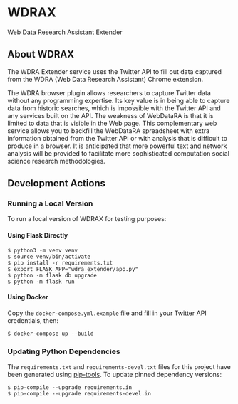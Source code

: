 # WDRAX
Web Data Research Assistant Extender


## About WDRAX

The WDRA Extender service uses the Twitter API to fill out data captured from the WDRA (Web Data Research Assistant) Chrome extension.

The WDRA browser plugin allows researchers to capture Twitter data without any programming expertise.
Its key value is in being able to capture data from historic searches, which is impossible with the Twitter API and any services built on the API.
The weakness of WebDataRA is that it is limited to data that is visible in the Web page.
This complementary web service allows you to backfill the WebDataRA spreadsheet with extra information obtained from the Twitter API or with analysis that is difficult to produce in a browser.
It is anticipated that more powerful text and network analysis will be provided to facilitate more sophisticated computation social science research methodologies.


## Development Actions

### Running a Local Version

To run a local version of WDRAX for testing purposes:


#### Using Flask Directly

```
$ python3 -m venv venv
$ source venv/bin/activate
$ pip install -r requirements.txt
$ export FLASK_APP="wdra_extender/app.py"
$ python -m flask db upgrade
$ python -m flask run
```

#### Using Docker

Copy the `docker-compose.yml.example` file and fill in your Twitter API credentials, then:

```
$ docker-compose up --build
```


### Updating Python Dependencies

The `requirements.txt` and `requirements-devel.txt` files for this project have been generated using [pip-tools](https://github.com/jazzband/pip-tools).
To update pinned dependency versions:

```
$ pip-compile --upgrade requirements.in
$ pip-compile --upgrade requirements-devel.in
```
